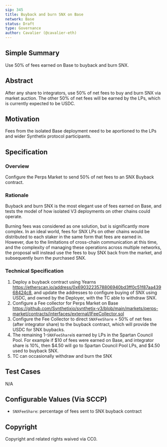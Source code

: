 ```yaml
---
sip: 345
title: Buyback and burn SNX on Base
network: Base
status: Draft
type: Governance
author: Cavalier (@cavalier-eth)
---
```


## Simple Summary
Use 50% of fees earned on Base to buyback and burn SNX.

## Abstract

After any share to integrators, use 50% of net fees to buy and burn SNX via market auction. The other 50% of net fees will be earned by the LPs, which is currently expected to be USDC.

## Motivation
Fees from the isolated Base deployment need to be aportioned to the LPs and wider Synthetix protocol participants.

## Specification

### Overview
Configure the Perps Market to send 50% of net fees to an SNX Buyback contract.

### Rationale
Buyback and burn SNX is the most elegant use of fees earned on Base, and tests the model of how isolated V3 deployments on other chains could operate. 

Burning fees was considered as one solution, but is significantly more complex. In an ideal world, fees for SNX LPs on other chains would be distributed to each staker in the same form that fees are earned in. However, due to the limitations of cross-chain communication at this time, and the complexity of managing these operations across multiple networks, the proposal will instead use the fees to buy SNX back from the market, and subsequently burn the purchased SNX.

### Technical Specification
1. Deploy a buyback contract using Yearns https://etherscan.io/address/0x6903223578806940bd3ff0c51f87aa43968424c8, and update the addresses to configure buying of SNX using USDC, and owned by the Deployer, with the TC able to withdraw SNX.
2. Configure a Fee collector for Perps Market on Base https://github.com/Synthetixio/synthetix-v3/blob/main/markets/perps-market/contracts/interfaces/external/IFeeCollector.sol
5. Configure the Fee Collector to direct `SNXFeeShare` = 50% of net fees (after integrator share) to the buyback contract, which will provide the USDC for SNX buybacks.
6. The remaining 1-`SNXFeeShare`is earned by LPs in the Spartan Council Pool. For example if $10 of fees were earned on Base, and integrator share is 10%, then $4.50 will go to Spartan Council Pool LPs, and $4.50 used to buyback SNX.
7. TC can occasionally withdraw and burn the SNX

## Test Cases
N/A

## Configurable Values (Via SCCP)

- `SNXFeeShare`: percentage of fees sent to SNX buyback contract

## Copyright

Copyright and related rights waived via CC0.

